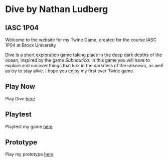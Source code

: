 # Dive by Nathan Ludberg
## IASC 1P04
Welcome to the website for my Twine Game, created for the course IASC 1P04 at Brock University

Dive is a short exploration game taking place in the deep dark depths of the ocean, inspired by the game *Subnautica*. In this game you will have to explore and uncover things that lurk in the darkness of the unknown, as well as try to stay alive. I hope you enjoy my first ever Twine game.

## Play Now

Play Dive [here](https://nlbrock.github.io/IASC-1P04/Final_Build/Dive_v3)

## Playtest

Playtest my game [here](Playtest/playtest)

## Prototype

Play my prototype [here](Prototypes/TwineGamePrototype.v4.html)
